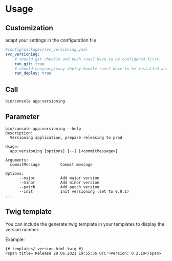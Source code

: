 # Usage

## Customization

adapt your settings in the configuration file

```yaml
#config/packages/svc_versioning.yaml
svc_versioning:
    # should git checkin and push runs? Have to be configured first.
    run_git: true
    # should easycorp/easy-deploy-bundle runs? Have to be installed and configured first.
    run_deploy: true
```

## Call

```
bin/console app:versioning
```

## Parameter

```
bin/console app:versioning --help
Description:
  Versioning application, prepare releasing to prod

Usage:
  app:versioning [options] [--] [<commitMessage>]

Arguments:
  commitMessage         Commit message

Options:
      --major           Add major version
      --minor           Add minor version
      --patch           Add patch version
      --init            Init versioning (set to 0.0.1)
...
```

## Twig template

You can include the generate twig template in your templates to display the version number.

Example:

```twig
{# templates/_version.html.twig #}
<span title='Release 29.06.2021 19:55:36 UTC'>Version: 0.2.10</span>
```